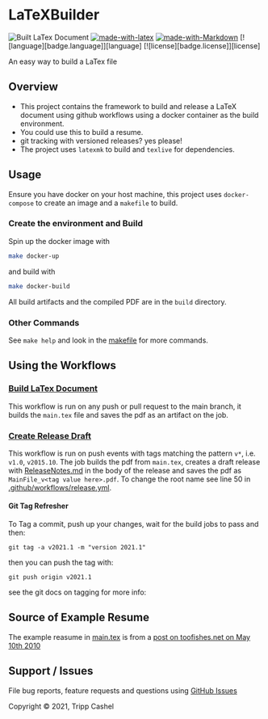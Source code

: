 # LaTeXBuilder

![Built LaTex Document](https://github.com/tcashel/LaTeXBuilder/actions/workflows/Build_and_Save.yaml/badge.svg)
[![made-with-latex](https://img.shields.io/badge/Made%20with-LaTeX-informational)](https://www.latex-project.org/)
[![made-with-Markdown](https://img.shields.io/badge/Made%20with-Markdown-informational)](http://commonmark.org)
[![language][badge.language]][language]
[![license][badge.license]][license]

An easy way to build a LaTex file

## Overview

- This project contains the framework to build and release a LaTeX document using github workflows using a docker container as the build environment.
- You could use this to build a resume.
- git tracking with versioned releases? yes please!
- The project uses `latexmk` to build and `texlive` for dependencies.

## Usage

Ensure you have docker on your host machine, this project uses `docker-compose` to create an image and a `makefile` to build.

### Create the environment and Build

Spin up the docker image with

```bash
make docker-up
```

and build with

```bash
make docker-build
```

All build artifacts and the compiled PDF are in the `build` directory.

### Other Commands

See `make help` and look in the [makefile](./makefile) for more commands.

## Using the Workflows

### [Build LaTex Document](./.github/workflows/Build_and_Save.yml)

This workflow is run on any push or pull request to the main branch, it builds the `main.tex` file and saves the pdf as an artifact on the job.

### [Create Release Draft](./.github/workflows/release.yml)

This workflow is run on push events with tags matching the pattern `v*`, i.e. `v1.0`, `v2015.10`.  The job builds the pdf from `main.tex`, creates a draft release with [ReleaseNotes.md](./ReleaseNotes.md) in the body of the release and saves the pdf as `MainFile_v<tag value here>.pdf`. To change the root name see line 50 in [.github/workflows/release.yml](./.github/workflows/release.yml).

#### Git Tag Refresher

To Tag a commit, push up your changes, wait for the build jobs to pass and then:

```
git tag -a v2021.1 -m "version 2021.1"
```

then you can push the tag with:

```
git push origin v2021.1
```

see the git docs on tagging for more info: [](https://git-scm.com/book/en/v2/Git-Basics-Tagging)

## Source of Example Resume

The example reasume in [main.tex](./main.tex) is from a [post on toofishes.net on May 10th 2010](https://web.archive.org/web/20151031150425/http://www.toofishes.net/blog/latex-resume-follow-up/)
## Support / Issues

File bug reports, feature requests and questions using [GitHub Issues](https://github.com/tcashel/LaTeXBuilder/issues)

Copyright © 2021, Tripp Cashel